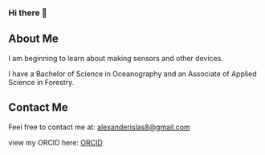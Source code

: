 ### Hi there 👋

<!--
**delasislas/delasislas** is a ✨ _special_ ✨ repository because its `README.md` (this file) appears on your GitHub profile.

Here are some ideas to get you started:

- 🔭 I’m currently working on ...
- 🌱 I’m currently learning ...
- 👯 I’m looking to collaborate on ...
- 🤔 I’m looking for help with ...
- 💬 Ask me about ...
- 📫 How to reach me: ...
- 😄 Pronouns: ...
- ⚡ Fun fact: ...
-->

## About Me

I am beginning to learn about making sensors and other devices.

I have a Bachelor of Science in Oceanography and an Associate of Applied Science in Forestry.

## Contact Me
Feel free to contact me at: <alexanderislas8@gmail.com>

view my ORCID here: [ORCID](https://orcid.org/0000-0001-7114-6806)



